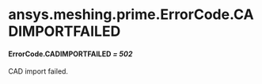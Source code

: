 # ansys.meshing.prime.ErrorCode.CADIMPORTFAILED



#### ErrorCode.CADIMPORTFAILED *= 502*

CAD import failed.

<!-- !! processed by numpydoc !! -->
